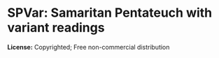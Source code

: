 # SPVar: Samaritan Pentateuch with variant readings

**License:** Copyrighted; Free non-commercial distribution